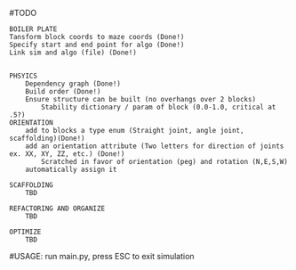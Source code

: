 #TODO 
    
    
    BOILER PLATE
    Tansform block coords to maze coords (Done!)
    Specify start and end point for algo (Done!)
    Link sim and algo (file) (Done!)


    PHSYICS
        Dependency graph (Done!)
        Build order (Done!)
        Ensure structure can be built (no overhangs over 2 blocks)
            Stability dictionary / param of block (0.0-1.0, critical at .5?)
    ORIENTATION
        add to blocks a type enum (Straight joint, angle joint, scaffolding)(Done!)
        add an orientation attribute (Two letters for direction of joints ex. XX, XY, ZZ, etc.) (Done!)
            Scratched in favor of orientation (peg) and rotation (N,E,S,W)
        automatically assign it
        
    SCAFFOLDING
        TBD

    REFACTORING AND ORGANIZE
        TBD
    
    OPTIMIZE
        TBD

#USAGE:
run main.py, press ESC to exit simulation